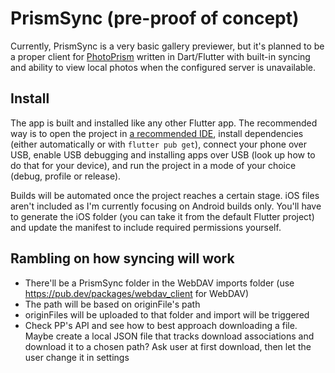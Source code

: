 # PrismSync (pre-proof of concept)

Currently, PrismSync is a very basic gallery previewer, but it's planned to be a proper client for
[PhotoPrism](https://www.photoprism.app/) written in Dart/Flutter with built-in syncing and ability to view local
photos when the configured server is unavailable.

## Install
The app is built and installed like any other Flutter app. The recommended way is to open the project in
[a recommended IDE](https://docs.flutter.dev/get-started/editor), install dependencies (either automatically or with
`flutter pub get`), connect your phone over USB, enable USB debugging and installing apps over USB (look up how to
do that for your device), and run the project in a mode of your choice (debug, profile or release).

Builds will be automated once the project reaches a certain stage. iOS files aren't included as I'm currently focusing
on Android builds only. You'll have to generate the iOS folder (you can take it from the default Flutter project) and
update the manifest to include required permissions yourself.

## Rambling on how syncing will work
- There'll be a PrismSync folder in the WebDAV imports folder (use https://pub.dev/packages/webdav_client for WebDAV)
- The path will be based on originFile's path
- originFiles will be uploaded to that folder and import will be triggered
- Check PP's API and see how to best approach downloading a file. Maybe create a local JSON file that tracks download
  associations and download it to a chosen path? Ask user at first download, then let the user change it in settings